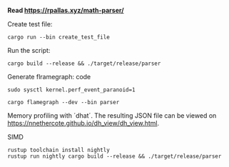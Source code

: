 **Read https://rpallas.xyz/math-parser/**



Create test file:

```
cargo run --bin create_test_file
```


Run the script:

``` 
cargo build --release && ./target/release/parser
``` 


Generate flramegraph:
code
```
sudo sysctl kernel.perf_event_paranoid=1

cargo flamegraph --dev --bin parser
```

Memory profiling with ´dhat´. The resulting JSON file can be viewed on https://nnethercote.github.io/dh_view/dh_view.html.



SIMD

```
rustup toolchain install nightly
rustup run nightly cargo build --release && ./target/release/parser

```